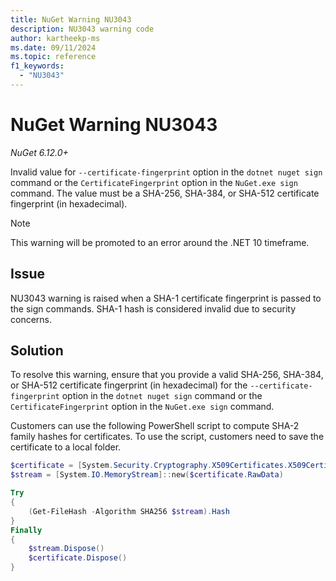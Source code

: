 ```yaml
---
title: NuGet Warning NU3043
description: NU3043 warning code
author: kartheekp-ms
ms.date: 09/11/2024
ms.topic: reference
f1_keywords: 
  - "NU3043"
---
```


# NuGet Warning NU3043

*NuGet 6.12.0+*

Invalid value for `--certificate-fingerprint` option in the `dotnet nuget sign` command or the `CertificateFingerprint` option in the `NuGet.exe sign` command. The value must be a SHA-256, SHA-384, or SHA-512 certificate fingerprint (in hexadecimal).

> [!NOTE]
> This warning will be promoted to an error around the .NET 10 timeframe.

## Issue

NU3043 warning is raised when a SHA-1 certificate fingerprint is passed to the sign commands. SHA-1 hash is considered invalid due to security concerns.

## Solution

To resolve this warning, ensure that you provide a valid SHA-256, SHA-384, or SHA-512 certificate fingerprint (in hexadecimal) for the `--certificate-fingerprint` option in the `dotnet nuget sign` command or the `CertificateFingerprint` option in the `NuGet.exe sign` command.

Customers can use the following PowerShell script to compute SHA-2 family hashes for certificates. To use the script, customers need to save the certificate to a local folder.

```ps1
$certificate = [System.Security.Cryptography.X509Certificates.X509Certificate2]::new($certPath)
$stream = [System.IO.MemoryStream]::new($certificate.RawData)

Try
{
    (Get-FileHash -Algorithm SHA256 $stream).Hash
}
Finally
{
    $stream.Dispose()
    $certificate.Dispose()
}
```
